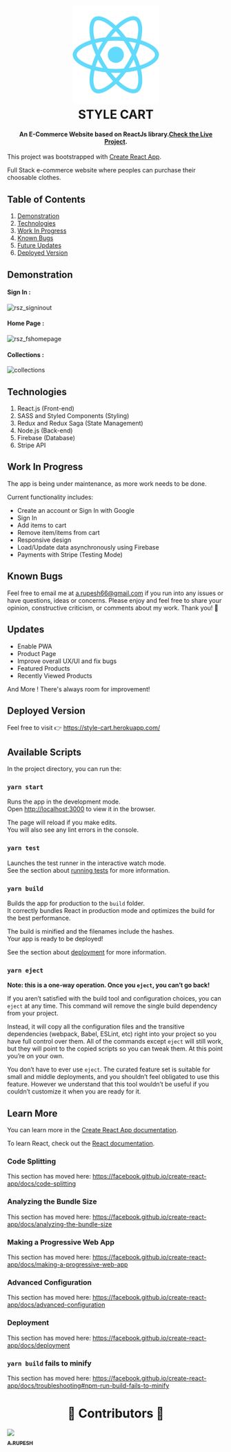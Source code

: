 <h1 align="center">
  <br>
  <img src="/images/react2.svg" alt="STYLE-CART" width="200"></a>
  <br>
STYLE CART
  <br>
</h1>
<h4 align="center">An E-Commerce Website based on ReactJs library.<a href="https://style-cart.herokuapp.com/" target="_blank" text-color='red'>Check the Live Project</a>.</h4>

This project was bootstrapped with [Create React App](https://github.com/facebook/create-react-app).


Full Stack e-commerce website where peoples can purchase their choosable clothes.

## Table of Contents

1. [Demonstration](#demonstration)
2. [Technologies](#technologies)
3. [Work In Progress](#work-in-progress)
4. [Known Bugs](#known-bugs)
5. [Future Updates](#updates)
6. [Deployed Version](#deployed-version)

## Demonstration

#### Sign In :

![rsz_signinout](https://user-images.githubusercontent.com/58518192/73131700-2e763100-403a-11ea-858c-ede3c3164442.png)

#### Home Page :

![rsz_fshomepage](https://user-images.githubusercontent.com/58518192/73131702-359d3f00-403a-11ea-9792-5a79f2fe1d30.png)

#### Collections :

![collections](https://user-images.githubusercontent.com/58518192/73131703-3930c600-403a-11ea-9805-ea0c41614264.gif)

## Technologies

1. React.js (Front-end)
2. SASS and Styled Components (Styling)
3. Redux and Redux Saga (State Management)
4. Node.js (Back-end)
5. Firebase (Database)
6. Stripe API

## Work In Progress

The app is being under maintenance, as more work needs to be done.

Current functionality includes:

- Create an account or Sign In with Google
- Sign In
- Add items to cart
- Remove item/items from cart
- Responsive design
- Load/Update data asynchronously using Firebase
- Payments with Stripe (Testing Mode)

## Known Bugs

Feel free to email me at a.rupesh66@gmail.com if you run into any issues or have questions, ideas or concerns. Please enjoy
and feel free to share your opinion, constructive criticism, or comments about my work. Thank you! 🙂

## Updates

- Enable PWA
- Product Page
- Improve overall UX/UI and fix bugs
- Featured Products
- Recently Viewed Products

And More ! There's always room for improvement!

## Deployed Version

Feel free to visit 👉 https://style-cart.herokuapp.com/

## Available Scripts

In the project directory, you can run the:

### `yarn start`

Runs the app in the development mode.<br />
Open [http://localhost:3000](http://localhost:3000) to view it in the browser.

The page will reload if you make edits.<br />
You will also see any lint errors in the console.

### `yarn test`

Launches the test runner in the interactive watch mode.<br />
See the section about [running tests](https://facebook.github.io/create-react-app/docs/running-tests) for more information.

### `yarn build`

Builds the app for production to the `build` folder.<br />
It correctly bundles React in production mode and optimizes the build for the best performance.

The build is minified and the filenames include the hashes.<br />
Your app is ready to be deployed!

See the section about [deployment](https://facebook.github.io/create-react-app/docs/deployment) for more information.

### `yarn eject`

**Note: this is a one-way operation. Once you `eject`, you can’t go back!**

If you aren’t satisfied with the build tool and configuration choices, you can `eject` at any time. This command will remove the single build dependency from your project.

Instead, it will copy all the configuration files and the transitive dependencies (webpack, Babel, ESLint, etc) right into your project so you have full control over them. All of the commands except `eject` will still work, but they will point to the copied scripts so you can tweak them. At this point you’re on your own.

You don’t have to ever use `eject`. The curated feature set is suitable for small and middle deployments, and you shouldn’t feel obligated to use this feature. However we understand that this tool wouldn’t be useful if you couldn’t customize it when you are ready for it.

## Learn More

You can learn more in the [Create React App documentation](https://facebook.github.io/create-react-app/docs/getting-started).

To learn React, check out the [React documentation](https://reactjs.org/).

### Code Splitting

This section has moved here: https://facebook.github.io/create-react-app/docs/code-splitting

### Analyzing the Bundle Size

This section has moved here: https://facebook.github.io/create-react-app/docs/analyzing-the-bundle-size

### Making a Progressive Web App

This section has moved here: https://facebook.github.io/create-react-app/docs/making-a-progressive-web-app

### Advanced Configuration

This section has moved here: https://facebook.github.io/create-react-app/docs/advanced-configuration

### Deployment

This section has moved here: https://facebook.github.io/create-react-app/docs/deployment

### `yarn build` fails to minify

This section has moved here: https://facebook.github.io/create-react-app/docs/troubleshooting#npm-run-build-fails-to-minify

<h1 align="center"> ️💚️ Contributors 💚 </h1>

<!-- ALL-CONTRIBUTORS-LIST:START - Do not remove or modify this section -->
<!-- prettier-ignore -->
[<img src="https://avatars1.githubusercontent.com/u/30566706?s=460&u=fa66403c14af5eafd23a330aee2b3864ed35c9c9&v=4" width="100px;"/><br /><sub><b>A.RUPESH</b></sub>](https://github.com/rupesh1310)<br />
